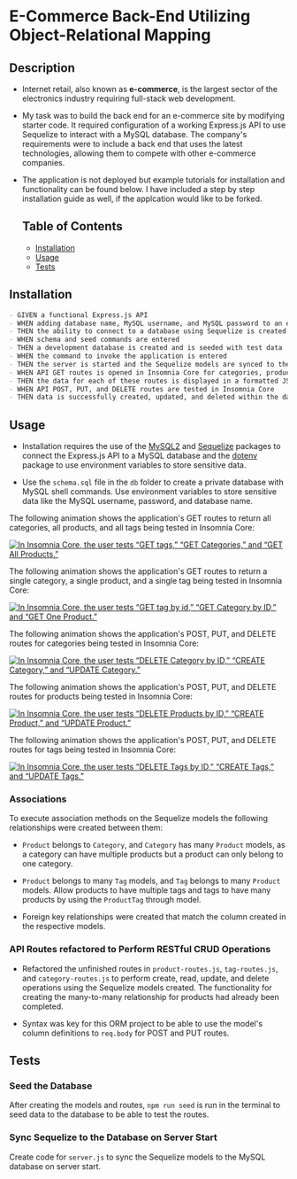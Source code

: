# E-Commerce Back-End Utilizing Object-Relational Mapping

## Description
- Internet retail, also known as **e-commerce**, is the largest sector of the electronics industry requiring full-stack web development. 
- My task was to build the back end for an e-commerce site by modifying starter code. It required configuration of a working Express.js API to use Sequelize to interact with a MySQL database. The company's requirements were to include a back end that uses the latest technologies, allowing them to compete with other e-commerce companies. 
- The application is not deployed but example tutorials for installation and functionality can be found below. I have included a step by step installation guide as well, if the applcation would like to be forked. 


  ## Table of Contents
  * [Installation](#installation)
  * [Usage](#usage)
  * [Tests](#tests)


## Installation

```md
- GIVEN a functional Express.js API
- WHEN adding database name, MySQL username, and MySQL password to an environment variable file
- THEN the ability to connect to a database using Sequelize is created
- WHEN schema and seed commands are entered
- THEN a development database is created and is seeded with test data
- WHEN the command to invoke the application is entered
- THEN the server is started and the Sequelize models are synced to the MySQL database
- WHEN API GET routes is opened in Insomnia Core for categories, products, or tags
- THEN the data for each of these routes is displayed in a formatted JSON
- WHEN API POST, PUT, and DELETE routes are tested in Insomnia Core
- THEN data is successfully created, updated, and deleted within the database
```

## Usage

- Installation requires the use of the [MySQL2](https://www.npmjs.com/package/mysql2) and [Sequelize](https://www.npmjs.com/package/sequelize) packages to connect the Express.js API to a MySQL database and the [dotenv](https://www.npmjs.com/package/dotenv) package to use environment variables to store sensitive data.

- Use the `schema.sql` file in the `db` folder to create a private database with MySQL shell commands. Use environment variables to store sensitive data like the MySQL username, password, and database name.



The following animation shows the application's GET routes to return all categories, all products, and all tags being tested in Insomnia Core:

[![In Insomnia Core, the user tests “GET tags,” “GET Categories,” and “GET All Products.”](./images/GET-cpt.gif)](https://drive.google.com/file/d/1WuZOmkvJNdkTAQSPsInmezZt_ygdDZRM/view)

The following animation shows the application's GET routes to return a single category, a single product, and a single tag being tested in Insomnia Core:

[![In Insomnia Core, the user tests “GET tag by id,” “GET Category by ID,” and “GET One Product.”](./images/GET-single.gif)](https://drive.google.com/file/d/1gKROd16T58706euqViQ5JSMisEGvi72i/view)

The following animation shows the application's POST, PUT, and DELETE routes for categories being tested in Insomnia Core:

[![In Insomnia Core, the user tests “DELETE Category by ID,” “CREATE Category,” and “UPDATE Category.”](./images/POST-category-orm.gif)](https://drive.google.com/file/d/1z0HgvlkvdJnoRycJwVZD2D0A3wKKuw7U/view)

The following animation shows the application's POST, PUT, and DELETE routes for products being tested in Insomnia Core:

[![In Insomnia Core, the user tests “DELETE Products by ID,” “CREATE Product,” and “UPDATE Product.”](./images/POST-prod.gif)](https://drive.google.com/file/d/1G1Ic27BRsD1tIumHM2cf7zrj7P3trUmD/view)

The following animation shows the application's POST, PUT, and DELETE routes for tags being tested in Insomnia Core:

[![In Insomnia Core, the user tests “DELETE Tags by ID,” “CREATE Tags,” and “UPDATE Tags.”](./images/POST-tags.gif)](https://drive.google.com/file/d/1EgZMY02ixI435sAslXrdwbak1gOxAFyL/view)


### Associations

To execute association methods on the Sequelize models the following relationships were created between them:

* `Product` belongs to `Category`, and `Category` has many `Product` models, as a category can have multiple products but a product can only belong to one category.

* `Product` belongs to many `Tag` models, and `Tag` belongs to many `Product` models. Allow products to have multiple tags and tags to have many products by using the `ProductTag` through model.

* Foreign key relationships were created that match the column created in the respective models.

### API Routes refactored to Perform RESTful CRUD Operations

* Refactored the unfinished routes in `product-routes.js`, `tag-routes.js`, and `category-routes.js` to perform create, read, update, and delete operations using the Sequelize models created. The functionality for creating the many-to-many relationship for products had already been completed. 

* Syntax was key for this ORM project to be able to use the model's column definitions to `req.body` for POST and PUT routes.

## Tests
### Seed the Database

After creating the models and routes, `npm run seed` is run in the terminal to seed data to the database to be able to test the routes.

### Sync Sequelize to the Database on Server Start

Create code for `server.js` to sync the Sequelize models to the MySQL database on server start.

